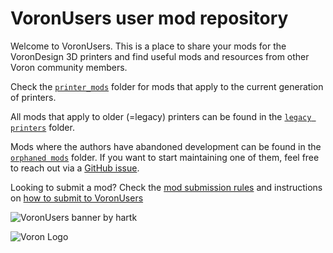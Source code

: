 
# VoronUsers user mod repository

Welcome to VoronUsers. This is a place to share your mods for the VoronDesign 3D printers and find useful mods and resources from other Voron community members.

Check the [`printer_mods`](./printer_mods) folder for mods that apply to the current generation of printers. 

All mods that apply to older (=legacy) printers can be found in the [`legacy printers`](./legacy_printers) folder.

Mods where the authors have abandoned development can be found in the [`orphaned mods`](./orphaned_mods/) folder. If you want to start maintaining one of them, feel free to reach out via a [GitHub issue](https://github.com/VoronDesign/VoronUsers/issues/new/choose).

Looking to submit a mod? Check the [mod submission rules](https://github.com/VoronDesign/VoronUsers/wiki/Mod-Submission-Rules) and instructions on [how to submit to VoronUsers](https://github.com/VoronDesign/VoronUsers/wiki/How-to-Submit-to-VoronUsers)

![VoronUsers banner by hartk](https://github.com/VoronDesign/VoronUsers/assets/4352664/01e826ab-4987-45e6-9fc5-738182362e79)

![Voron Logo](http://vorondesign.com/images/voron_design_logo.png)
